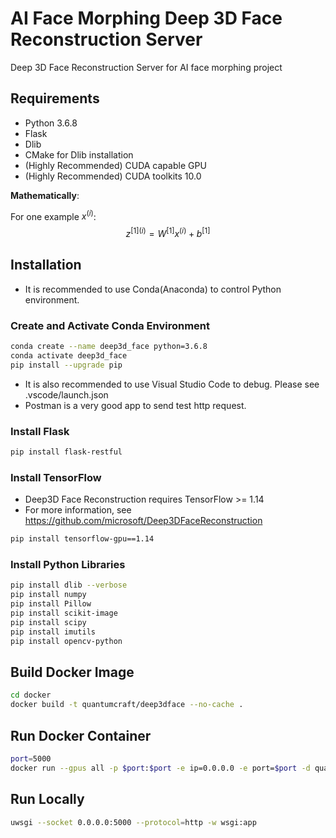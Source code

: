 # AI Face Morphing Deep 3D Face Reconstruction Server

Deep 3D Face Reconstruction Server for AI face morphing project

## Requirements

- Python 3.6.8
- Flask
- Dlib
- CMake for Dlib installation
- (Highly Recommended) CUDA capable GPU
- (Highly Recommended) CUDA toolkits 10.0

**Mathematically**:

For one example $x^{(i)}$:
$$z^{[1] (i)} =  W^{[1]} x^{(i)} + b^{[1]}\tag{1}$$ 


## Installation

- It is recommended to use Conda(Anaconda) to control Python environment.

### Create and Activate Conda Environment

```bash
conda create --name deep3d_face python=3.6.8
conda activate deep3d_face
pip install --upgrade pip
```

- It is also recommended to use Visual Studio Code to debug. Please see .vscode/launch.json
- Postman is a very good app to send test http request.

### Install Flask

```bash
pip install flask-restful  
```

### Install TensorFlow

- Deep3D Face Reconstruction requires TensorFlow >= 1.14
- For more information, see <https://github.com/microsoft/Deep3DFaceReconstruction>

```bash
pip install tensorflow-gpu==1.14
```

### Install Python Libraries

```bash
pip install dlib --verbose
pip install numpy
pip install Pillow
pip install scikit-image
pip install scipy
pip install imutils
pip install opencv-python
```

## Build Docker Image

```bash
cd docker
docker build -t quantumcraft/deep3dface --no-cache .
```

## Run Docker Container

```bash
port=5000
docker run --gpus all -p $port:$port -e ip=0.0.0.0 -e port=$port -d quantumcraft/deep3dface
```

## Run Locally

```bash
uwsgi --socket 0.0.0.0:5000 --protocol=http -w wsgi:app
```
